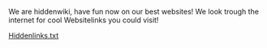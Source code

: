 We are hiddenwiki, have fun now on our best websites! We look trough the internet for cool Websitelinks you could visit!







[Hiddenlinks.txt](https://github.com/Hiddenwiki76/Hiddenwiki76/files/8191590/Hiddenlinks.txt)
